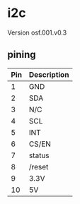 # i2c
Version osf.001.v0.3
## pining
| Pin | Description |
| --- | ----------- |
| 1   | GND         |
| 2   | SDA         |
| 3   | N/C         |
| 4   | SCL         |
| 5   | INT         |
| 6   | CS/EN       |
| 7   | status      |
| 8   | /reset      |
| 9   | 3.3V        |
| 10  | 5V          | 
